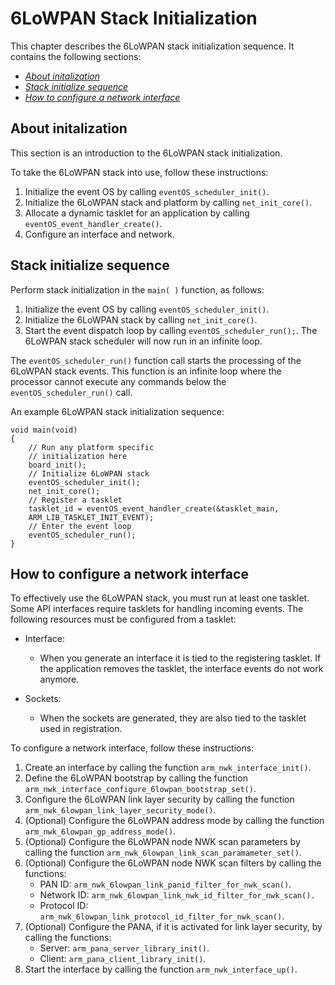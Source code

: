6LoWPAN Stack Initialization
===============================

This chapter describes the 6LoWPAN stack initialization sequence. It contains the following sections:

- [_About initalization_](#about-initalization)
- [_Stack initialize sequence_](#stack-initialize-sequence)
- [_How to configure a network interface_](#how-to-configure-a-network-interface)

## About initalization

This section is an introduction to the 6LoWPAN stack initialization.

To take the 6LoWPAN stack into use, follow these instructions:

1. Initialize the event OS by calling `eventOS_scheduler_init()`.
2. Initialize the 6LoWPAN stack and platform by calling `net_init_core()`.
3. Allocate a dynamic tasklet for an application by calling `eventOS_event_handler_create()`.
4. Configure an interface and network.

## Stack initialize sequence

Perform stack initialization in the `main( )` function, as follows:

1. Initialize the event OS by calling `eventOS_scheduler_init()`.
2. Initialize the 6LoWPAN stack by calling `net_init_core()`.
3. Start the event dispatch loop by calling `eventOS_scheduler_run();`. The 6LoWPAN stack scheduler will now run in an infinite loop.

The `eventOS_scheduler_run()` function call starts the processing of the 6LoWPAN stack events. This function is an infinite loop where the processor cannot execute any commands below the `eventOS_scheduler_run()` call.

An example 6LoWPAN stack initialization sequence:

```
void main(void)
{
	// Run any platform specific
	// initialization here
	board_init();
	// Initialize 6LoWPAN stack
	eventOS_scheduler_init();
	net_init_core();
	// Register a tasklet
	tasklet_id = eventOS_event_handler_create(&tasklet_main,
	ARM_LIB_TASKLET_INIT_EVENT);
	// Enter the event loop
	eventOS_scheduler_run();
}
```

## How to configure a network interface

To effectively use the 6LoWPAN stack, you must run at least one tasklet. Some API interfaces require tasklets for handling incoming events. The following resources must be configured from a tasklet:

- Interface:
	- When you generate an interface it is tied to the registering tasklet. If the application removes the tasklet, the interface events do not work anymore.

- Sockets:
	- When the sockets are generated, they are also tied to the tasklet used in registration.

To configure a network interface, follow these instructions:

1. Create an interface by calling the function `arm_nwk_interface_init()`.
2. Define the 6LoWPAN bootstrap by calling the function `arm_nwk_interface_configure_6lowpan_bootstrap_set()`.
3. Configure the 6LoWPAN link layer security by calling the function `arm_nwk_6lowpan_link_layer_security_mode()`.
4. (Optional) Configure the 6LoWPAN address mode by calling the function  `arm_nwk_6lowpan_gp_address_mode()`.
5. (Optional) Configure the 6LoWPAN node NWK scan parameters by calling the function  `arm_nwk_6lowpan_link_scan_paramameter_set()`.
6. (Optional) Configure the 6LoWPAN node NWK scan filters by calling the functions:
	* PAN ID:  `arm_nwk_6lowpan_link_panid_filter_for_nwk_scan()`.
	* Network ID: `arm_nwk_6lowpan_link_nwk_id_filter_for_nwk_scan().`
	* Protocol ID: `arm_nwk_6lowpan_link_protocol_id_filter_for_nwk_scan()`.
7. (Optional) Configure the PANA, if it is activated for link layer security, by calling the functions:
	* Server: `arm_pana_server_library_init()`.
	* Client: `arm_pana_client_library_init()`.
8. Start the interface by calling the function `arm_nwk_interface_up()`.
